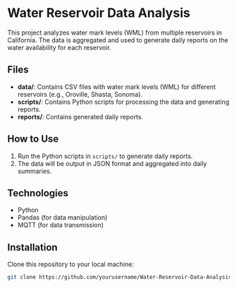 # Water Reservoir Data Analysis

This project analyzes water mark levels (WML) from multiple reservoirs in California. The data is aggregated and used to generate daily reports on the water availability for each reservoir.

## Files

- **data/**: Contains CSV files with water mark levels (WML) for different reservoirs (e.g., Oroville, Shasta, Sonoma).
- **scripts/**: Contains Python scripts for processing the data and generating reports.
- **reports/**: Contains generated daily reports.

## How to Use

1. Run the Python scripts in `scripts/` to generate daily reports.
2. The data will be output in JSON format and aggregated into daily summaries.

## Technologies

- Python
- Pandas (for data manipulation)
- MQTT (for data transmission)

## Installation

Clone this repository to your local machine:
```bash
git clone https://github.com/yourusername/Water-Reservoir-Data-Analysis.git
```
